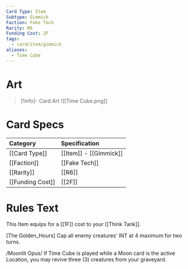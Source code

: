 ```yaml
---
Card Type: Item
Subtype: Gimmick
Faction: Fake Tech
Rarity: R6
Funding Cost: 2F
tags:
  - card/item/gimmick
aliases:
  - Time Cube
---
```

# Art

> [!info]- Card Art
> ![[Time Cube.png]]

# Card Specs

| Category | Specification| 
| :--- | :--- |
| [[Card Type]] | [[Item]] - [[Gimmick]] |  
| [[Faction]] | [[Fake Tech]] |  
| [[Rarity]] | [[R6]] |  
| [[Funding Cost]] | [[2F]] |  

# Rules Text  

This Item equips for a [[1F]] cost to your [[Think Tank]].  

[The Golden_Hours] Cap all enemy creatures' INT at 4 maximum for two turns.   

/Moonlit Opus/ If Time Cube is played while a Moon card is the active Location, you may revive three (3) creatures from your graveyard.  

